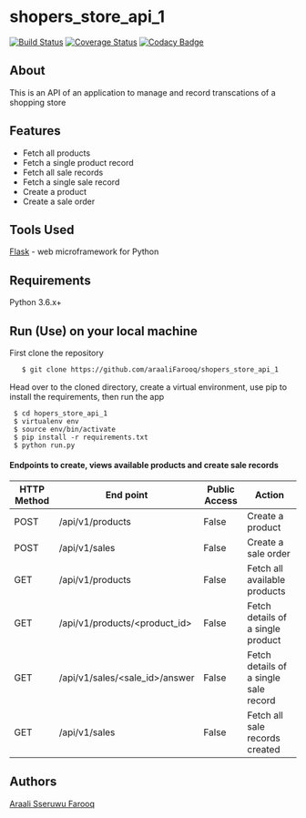 # shopers_store_api_1
[![Build Status](https://travis-ci.com/araaliFarooq/shopers_store_api_1.svg?branch=master)](https://travis-ci.com/araaliFarooq/shopers_store_api_1)
[![Coverage Status](https://coveralls.io/repos/github/araaliFarooq/shopers_store_api_1/badge.svg?branch=master)](https://coveralls.io/github/araaliFarooq/shopers_store_api_1?branch=master)
[![Codacy Badge](https://api.codacy.com/project/badge/Grade/b3c666411f5a4051a6fcf42cabeef830)](https://www.codacy.com/app/araaliFarooq/shopers_store_api_1?utm_source=github.com&amp;utm_medium=referral&amp;utm_content=araaliFarooq/shopers_store_api_1&amp;utm_campaign=Badge_Grade)

## About
This is an API of an application to manage and record transcations of a shopping store

## Features 
- Fetch all products
- Fetch a single product record
- Fetch all sale records
- Fetch a single sale record
- Create a product
- Create a sale order


## Tools Used
[Flask](http://flask.pocoo.org/) - web microframework for Python
## Requirements
Python 3.6.x+
## Run (Use) on your local machine
First clone the repository
```sh
   $ git clone https://github.com/araaliFarooq/shopers_store_api_1
   ```
   Head over to the cloned directory, create a virtual environment, use pip to install the requirements, then run the app
   ```
    $ cd hopers_store_api_1
    $ virtualenv env
    $ source env/bin/activate
    $ pip install -r requirements.txt
    $ python run.py
```

#### Endpoints to create, views available products and create sale records
HTTP Method|End point | Public Access|Action
-----------|----------|--------------|------
POST | /api/v1/products | False | Create a product
POST | /api/v1/sales | False | Create a sale order
GET | /api/v1/products | False | Fetch all available products
GET | /api/v1/products/<product_id> | False | Fetch details of a single product
GET | /api/v1/sales/<sale_id>/answer | False | Fetch details of a single sale record
GET | /api/v1/sales | False | Fetch all sale records created

## Authors
[Araali Sseruwu Farooq](https://github.com/araalifarooq)

